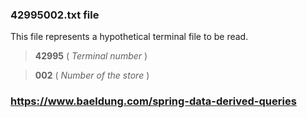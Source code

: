 ### 42995002.txt file

This file represents a hypothetical terminal file to be read.

> **42995** ( _Terminal number_ )

> **002** ( _Number of the store_ )

### https://www.baeldung.com/spring-data-derived-queries
